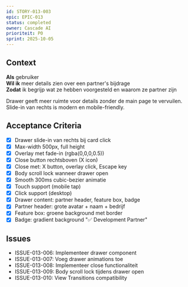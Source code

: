 ```yaml
---
id: STORY-013-003
epic: EPIC-013
status: completed
owner: Cascade AI
prioriteit: P0
sprint: 2025-10-05
---
```


## Context

**Als** gebruiker  
**Wil ik** meer details zien over een partner's bijdrage  
**Zodat** ik begrijp wat ze hebben voorgesteld en waarom ze partner zijn

Drawer geeft meer ruimte voor details zonder de main page te vervuilen. Slide-in van rechts is modern en mobile-friendly.

## Acceptance Criteria
- [x] Drawer slide-in van rechts bij card click
- [x] Max-width 500px, full height
- [x] Overlay met fade-in (rgba(0,0,0,0.5))
- [x] Close button rechtsboven (X icon)
- [x] Close met: X button, overlay click, Escape key
- [x] Body scroll lock wanneer drawer open
- [x] Smooth 300ms cubic-bezier animatie
- [x] Touch support (mobile tap)
- [x] Click support (desktop)
- [x] Drawer content: partner header, feature box, badge
- [x] Partner header: grote avatar + naam + bedrijf
- [x] Feature box: groene background met border
- [x] Badge: gradient background "✅ Development Partner"

## Issues
- ISSUE-013-006: Implementeer drawer component
- ISSUE-013-007: Voeg drawer animations toe
- ISSUE-013-008: Implementeer close functionaliteit
- ISSUE-013-009: Body scroll lock tijdens drawer open
- ISSUE-013-010: View Transitions compatibility
